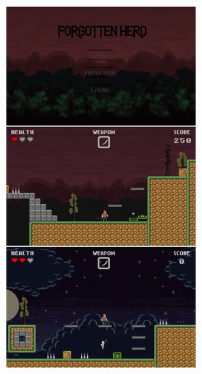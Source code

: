 ![(Forgotten_Hero cover.png)](https://github.com/bansarip04/Forgotten-Hero/blob/main/Forgotten_Hero%20cover.png)
![](https://github.com/bansarip04/Forgotten-Hero/blob/main/Forgotten_Hero_2.png)
![](https://github.com/bansarip04/Forgotten-Hero/blob/main/Forgotten_Hero_3.png)
